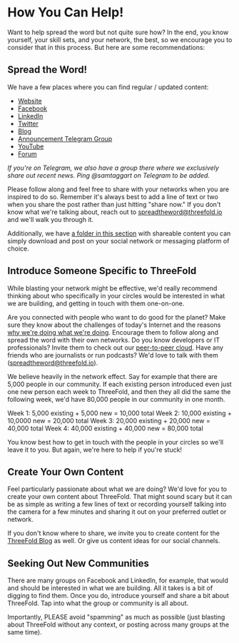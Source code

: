# How You Can Help!

Want to help spread the word but not quite sure how? In the end, you know yourself, your skill sets, and your network, the best, so we encourage you to consider that in this process. But here are some recommendations:

## Spread the Word!

We have a few places where you can find regular / updated content:

- [Website](https://www.threefold.io)
- [Facebook](https://facebook.com/ThreeFold.io)
- [LinkedIn](https://linkedin.com/company/threefold-foundation/)
- [Twitter](https://twitter.com/threefold_io) 
- [Blog](https://blog.threefold.io)
- [Announcement Telegram Group](https://t.me/threefoldnews)
- [YouTube](https://youtube.com/c/ThreeFoldFoundation)
- [Forum](https://forum.threefold.io)

_If you're on Telegram, we also have a group there where we exclusively share out recent news. Ping @samtaggart on Telegram to be added._

Please follow along and feel free to share with your networks when you are inspired to do so. Remember it's always best to add a line of text or two when you share the post rather than just hitting "share now." If you don't know what we're talking about, reach out to spreadtheword@threefold.io and we'll walk you through it.

Additionally, we have [a folder in this section](threefold_content.md) with shareable content you can simply download and post on your social network or messaging platform of choice.

## Introduce Someone Specific to ThreeFold

While blasting your network might be effective, we'd really recommend thinking about who specifically in your circles would be interested in what we are building, and getting in touch with them one-on-one.

Are you connected with people who want to do good for the planet? Make sure they know about the challenges of today's Internet and the reasons [why we're doing what we're doing](https://threefold.io/why.html). Encourage them to follow along and spread the word with their own networks. Do you know developers or IT professionals? Invite them to check out our [peer-to-peer cloud](https://cloud.threefold.io). Have any friends who are journalists or run podcasts? We'd love to talk with them (spreadtheword@threefold.io). 

We believe heavily in the network effect. Say for example that there are 5,000 people in our community. If each existing person introduced even just one new person each week to ThreeFold, and then they all did the same the following week, we'd have 80,000 people in our community in one month.

Week 1: 5,000 existing + 5,000 new = 10,000 total
Week 2: 10,000 existing + 10,0000 new = 20,000 total
Week 3: 20,000 existing + 20,000 new = 40,000 total
Week 4: 40,000 existing + 40,000 new = 80,000 total

You know best how to get in touch with the people in your circles so we'll leave it to you. But again, we're here to help if you're stuck!

## Create Your Own Content

Feel particularly passionate about what we are doing? We'd love for you to create your own content about ThreeFold. That might sound scary but it can be as simple as writing a few lines of text or recording yourself talking into the camera for a few minutes and sharing it out on your preferred outlet or network.

If you don't know where to share, we invite you to create content for the [ThreeFold Blog](https://blog.threefold.io) as well. Or give us content ideas for our social channels.

## Seeking Out New Communities

There are many groups on Facebook and LinkedIn, for example, that would and should be interested in what we are building. All it takes is a bit of digging to find them. Once you do, introduce yourself and share a bit about ThreeFold. Tap into what the group or community is all about.

Importantly, PLEASE avoid "spamming" as much as possible (just blasting about ThreeFold without any context, or posting across many groups at the same time).